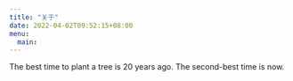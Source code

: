 ```yaml
---
title: "关于"
date: 2022-04-02T09:52:15+08:00
menu:
  main:
---
```


The best time to plant a tree is 20 years ago. The second-best time is now.
